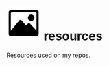 <img src="https://raw.githubusercontent.com/adgellida/resources/master/images/resourcesicon.png" width="80"> resources
=============================================

Resources used on my repos.
